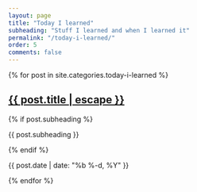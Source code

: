 ```yaml
---
layout: page
title: "Today I learned"
subheading: "Stuff I learned and when I learned it"
permalink: "/today-i-learned/"
order: 5
comments: false
---
```



{% for post in site.categories.today-i-learned %}
<article class="blog-item clearfix">
  <h2 class="title">
    <a href="{{ post.url | relative_url }}">
      {{ post.title | escape }}
    </a>
  </h2>
  {% if post.subheading %}
  <p>{{ post.subheading }}</p>
  {% endif %}

  <p class="date">
    {{ post.date | date: "%b %-d, %Y" }}
  </p>

</article>
{% endfor %}
